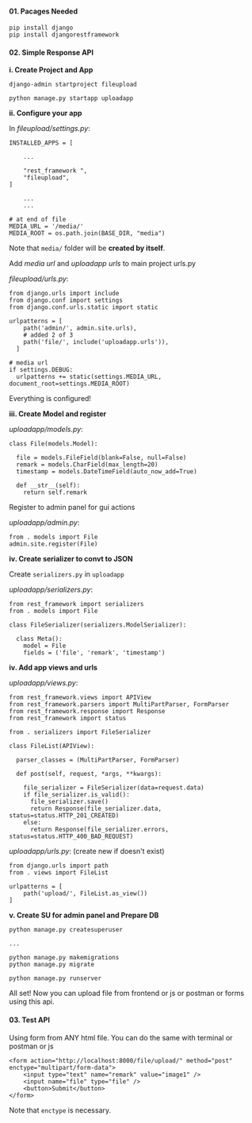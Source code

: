 #### 01. Pacages Needed

```
pip install django
pip install djangorestframework
```

#### 02. Simple Response API

**i. Create Project and App**

```
django-admin startproject fileupload
```
```
python manage.py startapp uploadapp
```

**ii. Configure your app**

In *fileupload/settings.py*:
```
INSTALLED_APPS = [
	
	...
	
	"rest_framework	",
	"fileupload",
]

	...
	...
	
# at end of file
MEDIA_URL = '/media/'
MEDIA_ROOT = os.path.join(BASE_DIR, "media")
```
Note that `media/` folder will be **created by itself**.

Add *media url* and *uploadapp urls* to main project urls.py

*fileupload/urls.py*:
```
from django.urls import include
from django.conf import settings
from django.conf.urls.static import static

urlpatterns = [
    path('admin/', admin.site.urls),
    # added 2 of 3
    path('file/', include('uploadapp.urls')),
  ]

# media url
if settings.DEBUG:
  urlpatterns += static(settings.MEDIA_URL, document_root=settings.MEDIA_ROOT)
```

Everything is configured!

**iii. Create Model and register**

*uploadapp/models.py*:
```
class File(models.Model):
	
  file = models.FileField(blank=False, null=False)
  remark = models.CharField(max_length=20)
  timestamp = models.DateTimeField(auto_now_add=True)
  
  def __str__(self):
  	return self.remark
```

Register to admin panel for gui actions

*uploadapp/admin.py*:
```
from . models import File
admin.site.register(File)
```

**iv. Create serializer to convt to JSON**

Create `serializers.py` in `uploadapp`

*uploadapp/serializers.py*:
```
from rest_framework import serializers
from . models import File

class FileSerializer(serializers.ModelSerializer):

  class Meta():
    model = File
    fields = ('file', 'remark', 'timestamp')
```


**iv. Add app views and urls**

*uploadapp/views.py*:
```
from rest_framework.views import APIView
from rest_framework.parsers import MultiPartParser, FormParser
from rest_framework.response import Response
from rest_framework import status

from . serializers import FileSerializer

class FileList(APIView):
	
  parser_classes = (MultiPartParser, FormParser)

  def post(self, request, *args, **kwargs):

    file_serializer = FileSerializer(data=request.data)
    if file_serializer.is_valid():
      file_serializer.save()
      return Response(file_serializer.data, status=status.HTTP_201_CREATED)
    else:
      return Response(file_serializer.errors, status=status.HTTP_400_BAD_REQUEST)
```

*uploadapp/urls.py*: (create new if doesn't exist)
```
from django.urls import path
from . views import FileList

urlpatterns = [
    path('upload/', FileList.as_view())
]
```

**v. Create SU for admin panel and Prepare DB**
```
python manage.py createsuperuser

...

python manage.py makemigrations
python manage.py migrate
```
```
python manage.py runserver
```
All set! Now you can upload file from frontend or js or postman or forms using this api.

#### 03. Test API

Using form from ANY html file. You can do the same with terminal or postman or js
```
<form action="http://localhost:8000/file/upload/" method="post" enctype="multipart/form-data">
    <input type="text" name="remark" value="image1" />
    <input name="file" type="file" />
    <button>Submit</button>
</form>
```
Note that `enctype` is necessary.

